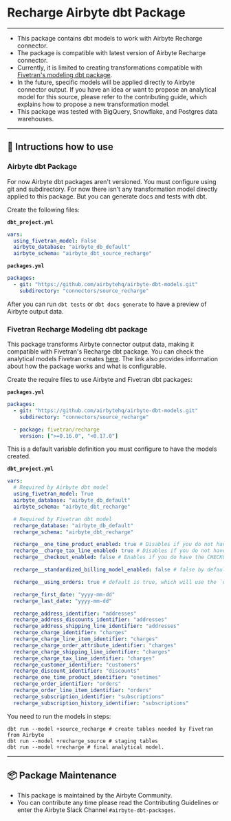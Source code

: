 # Recharge Airbyte dbt Package

---

- This package contains dbt models to work with Airbyte Recharge connector.
- The package is compatible with latest version of Airbyte Recharge connector.
- Currently, it is limited to creating transformations compatible with [Fivetran's modeling dbt package](https://github.com/fivetran/dbt_recharge/tree/main).
- In the future, specific models will be applied directly to Airbyte connector output. If you have an idea or want to propose an analytical model for this source, please refer to the contributing guide, which explains how to propose a new transformation model.
- This package was tested with BigQuery, Snowflake, and Postgres data warehouses.

---

## 🎯 Intructions how to use

### Airbyte dbt Package

For now Airbyte dbt packages aren't versioned. You must configure using git and subdirectory. For now there isn't any transformation model directly applied to this package. But you can generate docs and tests with dbt.

Create the following files:

**`dbt_project.yml`**

```yaml
vars:
  using_fivetran_model: False
  airbyte_database: "airbyte_db_default"
  airbyte_schema: "airbyte_dbt_source_recharge"
```

**`packages.yml`**

```yaml
packages:
  - git: "https://github.com/airbytehq/airbyte-dbt-models.git"
    subdirectory: "connectors/source_recharge"
```

After you can run `dbt tests` or `dbt docs generate` to have a preview of Airbyte output data.

### Fivetran Recharge Modeling dbt package

This package transforms Airbyte connector output data, making it compatible with Fivetran's Recharge dbt package. You can check the analytical models Fivetran creates [here](https://github.com/fivetran/dbt_recharge/tree/main?tab=readme-ov-file#-what-does-this-dbt-package-do). The link also provides information about how the package works and what is configurable.

Create the require files to use Airbyte and Fivetran dbt packages:

**`packages.yml`**

```yaml
packages:
  - git: "https://github.com/airbytehq/airbyte-dbt-models.git"
    subdirectory: "connectors/source_recharge"

  - package: fivetran/recharge
    version: [">=0.16.0", "<0.17.0"]
```

This is a default variable definition you must configure to have the models created.

**`dbt_project.yml`**

```yaml
vars:
  # Required by Airbyte dbt model
  using_fivetran_model: True
  airbyte_database: "airbyte_db_default"
  airbyte_schema: "airbyte_dbt_recharge"

  # Required by Fivetran dbt model
  recharge_database: "airbyte_db_default"
  recharge_schema: "airbyte_dbt_recharge"

  recharge__one_time_product_enabled: true # Disables if you do not have the ONE_TIME_PRODUCT table. Default is True.
  recharge__charge_tax_line_enabled: true # Disables if you do not have the CHARGE_TAX_LINE table. Default is True.
  recharge__checkout_enabled: false # Enables if you do have the CHECKOUT table. Default is False.

  recharge__standardized_billing_model_enabled: false # false by default.

  recharge__using_orders: true # default is true, which will use the `orders` version of the source.

  recharge_first_date: "yyyy-mm-dd"
  recharge_last_date: "yyyy-mm-dd"

  recharge_address_identifier: "addresses"
  recharge_address_discounts_identifier: "addresses"
  recharge_address_shipping_line_identifier: "addresses"
  recharge_charge_identifier: "charges" 
  recharge_charge_line_item_identifier: "charges"
  recharge_charge_order_attribute_identifier: "charges"  
  recharge_charge_shipping_line_identifier: "charges"  
  recharge_charge_tax_line_identifier: "charges"  
  recharge_customer_identifier: "customers" 
  recharge_discount_identifier: "discounts" 
  recharge_one_time_product_identifier: "onetimes" 
  recharge_order_identifier: "orders"
  recharge_order_line_item_identifier: "orders" 
  recharge_subscription_identifier: "subscriptions" 
  recharge_subscription_history_identifier: "subscriptions" 
```

You need to run the models in steps:

```shell
dbt run --model +source_recharge # create tables needed by Fivetran from Airbyte
dbt run --model +recharge_source # staging tables
dbt run --model +recharge # final analytical model.
```

---

## :package: Package Maintenance

- This package is maintained by the Airbyte Community.
- You can contribute any time please read the Contributing Guidelines or enter the Airbyte Slack Channel `#airbyte-dbt-packages`.
